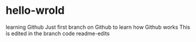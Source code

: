 hello-wrold
===========

learning Github
Just first branch on Github to learn how Github works
This is edited in the branch code readme-edits

